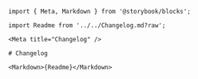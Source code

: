 ```mdx filename="Changelog.mdx" renderer="common" language="mdx"
import { Meta, Markdown } from '@storybook/blocks';

import Readme from '../../Changelog.md?raw';

<Meta title="Changelog" />

# Changelog

<Markdown>{Readme}</Markdown>
```
